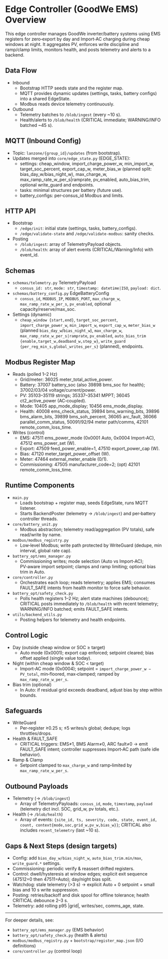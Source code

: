 # Edge Controller (GoodWe EMS) Overview

This edge controller manages GoodWe inverter/battery systems using EMS registers for zero‑export by day and Import‑AC charging during cheap windows at night. It aggregates PV, enforces write discipline and ramp/clamp limits, monitors health, and posts telemetry and alerts to a backend.

## Data Flow

- Inbound
	- Bootstrap HTTP seeds state and the register map.
	- MQTT provides dynamic updates (settings, tasks, battery configs) into a shared EdgeState.
	- Modbus reads device telemetry continuously.
- Outbound
	- Telemetry batches to `/blob/ingest` (every ~10 s).
	- Health/alerts to `/blob/health` (CRITICAL immediate; WARNING/INFO batched ~45 s).

## MQTT (Inbound Config)
- Topic: `lanzone/{group_id}/updates` (from bootstrap).
- Updates merged into `core/edge_state.py` (EDGE_STATE):
	- settings: cheap_window, import_charge_power_w, min_import_w, target_soc_percent, export_cap_w, meter_bias_w (planned split: bias_day_w/bias_night_w), max_charge_w, max_ramp_rate_w_per_s|ramprate, pv_enabled, auto_bias_trim, optional write_guard and endpoints.
	- tasks: minimal structures per battery (future use).
	- battery_configs: per‑consus_id Modbus and limits.

## HTTP API
- Bootstrap
	- `/edge/init`: initial state (settings, tasks, battery_configs).
	- `/edge/validate-state` and `/edge/validate-modbus`: sanity checks.
- Posting
	- `/blob/ingest`: array of TelemetryPayload objects.
	- `/blob/health`: array of alert events (CRITICAL/Warning/Info) with event_id.

## Schemas
- `schemas/telemetry.py` TelemetryPayload
	- `consus_id: str`, `mode: str`, `timestamp: datetime|ISO`, `payload: dict`.
- `schemas/battery_config.py` EdgeBatteryConfig
	- `consus_id`, `MODBUS_IP`, `MODBUS_PORT`, `max_charge_w`, `max_ramp_rate_w_per_s`, `pv_enabled`, optional capacity/reserve/max_soc.
- Settings (dynamic)
	- `cheap_window {start,end}`, `target_soc_percent`, `import_charge_power_w`, `min_import_w`, `export_cap_w`, `meter_bias_w` (planned `bias_day_w`/`bias_night_w`), `max_charge_w`, `max_ramp_rate_w_per_s|ramprate`, `pv_enabled`, `auto_bias_trim {enable,target_w,deadband_w,step_w}`, `write_guard {per_reg_min_s,global_writes_per_s}` (planned), endpoints.

## Modbus Register Map
- Reads (polled 1–2 Hz)
	- Grid/meter: 36025 meter_total_active_power.
	- Battery: 37007 battery_soc (also 39898 bms_soc for health); 37002/03/04 voltage/current/power.
	- PV: 35103–35119 strings; 35337–35341 MPPT; 36045 ct2_active_power (AC‑coupled).
	- Mode: 10405 app_mode_display; 10456 ems_mode_display.
	- Health: 40008 ems_check_status, 39894 bms_warning_bits, 39896 bms_alarm_bits, 39899 bms_soh_percent, 36065 arc_fault, 36066 parallel_comm_status, 50091/92/94 meter path/comms, 42101 remote_comm_loss_time.
- Writes (control)
	- EMS: 47511 ems_power_mode (0x0001 Auto, 0x0004 Import‑AC), 47512 ems_power_set (W).
	- Export: 47509 feed_power_enable=1, 47510 export_power_cap (W).
	- Bias: 47120 meter_target_power_offset (W).
	- Meter: 47464 external_meter_enable (0/1).
	- Commissioning: 47505 manufacturer_code=2; (opt) 42101 remote_comm_loss_time.

## Runtime Components
- `main.py`
	- Loads bootstrap + register map, seeds EdgeState, runs MQTT listener.
	- Starts BackendPoster (telemetry → `/blob/ingest`) and per‑battery controller threads.
- `core/battery_unit.py`
	- Modbus abstraction; telemetry read/aggregation (PV totals), safe read/write by name.
- `modbus/modbus_registry.py`
	- Low‑level Modbus; write path protected by WriteGuard (dedupe, min interval, global rate cap).
- `battery_opt/ems_manager.py`
	- Commissioning writes; mode selection (Auto vs Import‑AC); PV‑aware import setpoint; clamps and ramp limiting; optional bias trim in Auto.
- `core/controller.py`
	- Orchestrates each loop; reads telemetry; applies EMS; consumes FAULT_SAFE intents from health monitor to force safe behavior.
- `battery_opt/safety_check.py`
	- Polls health registers 1–2 Hz; alert state machines (debounce); CRITICAL posts immediately to `/blob/health` with recent telemetry; WARNING/INFO batched; emits FAULT_SAFE intents.
- `utils/backend_utils.py`
	- Posting helpers for telemetry and health endpoints.

## Control Logic
- Day (outside cheap window or SOC ≥ target)
	- Auto mode (0x0001); export cap enforced; setpoint cleared; bias offset applied (single value today).
- Night (within cheap window & SOC < target)
	- Import‑AC mode (0x0004); setpoint = `import_charge_power_w − PV_total`, min‑floored, max‑clamped; ramped by `max_ramp_rate_w_per_s`.
- Bias trim (optional)
	- In Auto: if residual grid exceeds deadband, adjust bias by step within bounds.

## Safeguards
- WriteGuard
	- Per‑register ≥0.25 s; ≤5 writes/s global; dedupe; logs throttles/drops.
- Health & FAULT_SAFE
	- CRITICAL triggers: EMS≠1, BMS Alarm≠0, ARC fault≠0 → emit FAULT_SAFE intent; controller suppresses Import‑AC path (safe idle behavior).
- Ramp & Clamp
	- Setpoint clamped to `max_charge_w` and ramp‑limited by `max_ramp_rate_w_per_s`.

## Outbound Payloads
- Telemetry (→ `/blob/ingest`)
	- Array of TelemetryPayloads: `consus_id`, `mode`, `timestamp`, `payload` (telemetry dict incl. SOC, grid_w, pv totals, etc.).
- Health (→ `/blob/health`)
	- Array of events: `{site_id, ts, severity, code, state, event_id, count, context{mode,soc,grid_w,pv_w,bias_w}}`; CRITICAL also includes `recent_telemetry` (last ~10 s).

## Gaps & Next Steps (design targets)
- Config: add `bias_day_w/bias_night_w`, `auto_bias_trim.min/max`, `write_guard.*` settings.
- Commissioning: periodic verify & reassert drifted registers.
- Control: dwell/hysteresis at window edges; explicit exit sequence (47512=0 then 47511=Auto); day/night bias split.
- Watchdog: stale telemetry (>3 s) → explicit Auto + 0 setpoint + small bias and 10 s write suppression.
- Posting: retries/backoff and disk spool for offline tolerance; health CRITICAL debounce 2–3 s.
- Telemetry: add rolling p95 |grid|, writes/sec, comms_age, state.

---
For deeper details, see:
- `battery_opt/ems_manager.py` (EMS behavior)
- `battery_opt/safety_check.py` (health & alerts)
- `modbus/modbus_registry.py` + `bootstrap/register_map.json` (I/O definitions)
- `core/controller.py` (control loop)
